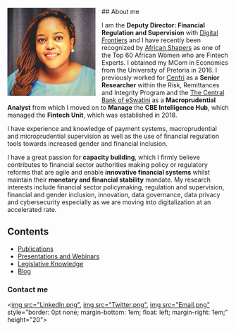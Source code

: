 <dl>
<img src="Nolwazi--PIC.jpg" style="border: 0pt none; margin-bottom: 1em; float: left; margin-right: 1em;" height="200">
<p style="text-align: left;">
</p>
</dl> 
## About me
 
I am the **Deputy Director: Financial Regulation and Supervision** with <a href="https://digitalfrontiers.org" target="_bank">Digital Frontiers</a> and I have recently been recognized by <a href="https://africanshapers.com/en/60-african-women-experts-in-fintech/" target="_bank">African Shapers</a> as one of the Top 60 African Women who are Fintech Experts. I obtained my MCom in Economics from the University of Pretoria in 2016. I previously worked for <a href="https://cenfri.org" target="_bank">Cenfri</a> as a **Senior Researcher** within the Risk, Remittances and Integrity Program and the <a href="https://www.centralbank.org.sz" target="_bank">The Central Bank of eSwatini</a> as a **Macroprudential Analyst** from which I moved on to **Manage** the **CBE Intelligence Hub**, which managed the **Fintech Unit**, which was established in 2018. 

I have experience and knowledge of payment systems, macroprudential and microprudential supervision as well as the use of financial regulation tools towards increased gender and financial inclusion.

I have a great passion for **capacity building**, which I firmly believe contributes to financial sector authorities making policy or regulatory reforms that are agile and enable **innovative financial systems** whilst maintain their **monetary and financial stability** mandate. My research interests include financial sector policymaking, regulation and supervision, financial and gender inclusion, innovation, data governance, data privacy and cybersecurity especially as we are moving into digitalization at an accelerated rate.

## Contents

* [Publications](#publications)
* [Presentations and Webinars](#presentations-and-webinars)
* [Legislative Knowledge](#legislative-knowledge)
* [Blog](#blog)


### Contact me
<dl>
<<a href="https://www.linkedin.com/in/nolwazi-hlophe/" target="_bank">img src="LinkedIn.png"</a>, <a href="https://twitter.com/hlophe_nolwazi" target="_bank">img src="Twitter.png"</a>, <a href="mailto:nolwazihlophe@gmail.com">img src="Email.png"</a> style="border: 0pt none; margin-bottom: 1em; float: left; margin-right: 1em;" height="20">
<p style="text-align: centre;">
</p>
</dl>
